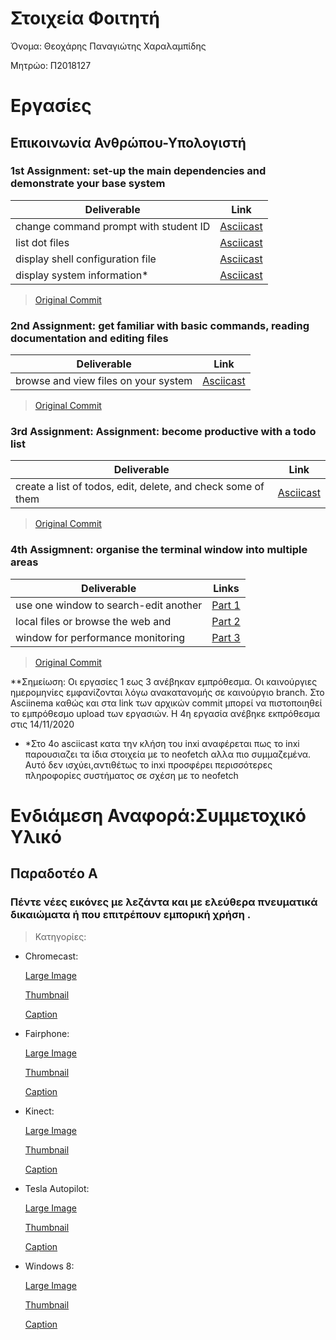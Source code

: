 # Στοιχεία Φοιτητή

Όνομα: Θεοχάρης Παναγιώτης Χαραλαμπίδης

Μητρώο: Π2018127

# Εργασίες

## Επικοινωνία Ανθρώπου-Υπολογιστή

### 1st Assignment: set-up the main dependencies and demonstrate your base system
|  Deliverable	| Link	|
|---	|---
|change command prompt with student ID | [Asciicast](https://asciinema.org/a/yp1DdpMS2piTvEpc39Vua4i7d)	|  
|list dot files| [Asciicast](https://asciinema.org/a/goP9wI5JZwy3HOfRB47a41SSj)  	| 
|display shell configuration file |[Asciicast](https://asciinema.org/a/v3eh1esDP5EaFarZJxkw0XxFp)|  
|display system information* |[Asciicast](https://asciinema.org/a/fqWZ8cFBRThT0zokmNnYRViq6)|  

> [Original Commit](https://github.com/runtheorun-exe/hci/commit/bf1740c7fcf610193e139728c80e24cb6f3e7c15#diff-b51ca1ac2a4fa85e37c8973eca3ebf88)

### 2nd Assignment: get familiar with basic commands, reading documentation and editing files

| Deliverable  	| Link 	|
|---	|---	|
| browse and view files on your system | [Asciicast](https://asciinema.org/a/xm9Fp8cYMrG6IQlNdQkhgFJw7)

> [Original Commit](https://github.com/runtheorun-exe/hci/commit/a2c364c10ad16067207e76547031a57c22ec3057#diff-b51ca1ac2a4fa85e37c8973eca3ebf88)

### 3rd Assignment: Assignment: become productive with a todo list
| Deliverable  	|  Link 	|
|---	|---	|
|create a list of todos, edit, delete, and check some of them|[Asciicast](https://asciinema.org/a/TXMMME68JcXJUhmI07JpgPmht)|

> [Original Commit](https://github.com/runtheorun-exe/hci/commit/9279cd8b3cb653a0c7517e4960ff880bb008e3f3#diff-b51ca1ac2a4fa85e37c8973eca3ebf88)

### 4th Assigmnent: organise the terminal window into multiple areas
| Deliverable	| Links  	|
|---	|---	|
|use one window to search-edit another	| [Part 1](https://asciinema.org/a/OsiKpKbpZk202WGwX6QNLIq7i)  	|
|local files or browse the web and|[Part 2](https://asciinema.org/a/sahBkB3Lw26tZyvtC0YD8GWDy)|
|window for performance monitoring | [Part 3](https://asciinema.org/a/OsiKpKbpZk202WGwX6QNLIq7i%5D)     |

> [Original Commit](https://github.com/runtheorun-exe/hci/commit/80a4a8db43d5ad9b5479f84f360f272e72d9d22d#diff-b51ca1ac2a4fa85e37c8973eca3ebf88)

**Σημείωση: Οι εργασίες 1 εως 3 ανέβηκαν εμπρόθεσμα. Οι καινούργιες ημερομηνίες εμφανίζονται λόγω ανακατανομής σε καινούργιο branch. Στο Asciinema καθώς και στα link των αρχικών commit μπορεί να πιστοποιηθεί το εμπρόθεσμο upload των εργασιών. Η 4η εργασία ανέβηκε εκπρόθεσμα στις 14/11/2020

* *Στο 4ο asciicast κατα την κλήση του inxi αναφέρεται πως το inxi παρουσιαζει τα ίδια στοιχεία με το neofetch αλλα πιο συμμαζεμένα. Αυτό δεν ισχύει,αντιθέτως το inxi προσφέρει περισσότερες πληροφορίες συστήματος σε σχέση με το neofetch
# Ενδιάμεση Αναφορά:Συμμετοχικό Υλικό

## Παραδοτέο Α
### Πέντε νέες εικόνες με λεζάντα και με ελεύθερα πνευματικά δικαιώματα ή που επιτρέπουν εμπορική χρήση .
> Κατηγορίες:
- Chromecast:

    [Large Image](https://github.com/runtheorun-exe/gr/blob/gh-pages/images/chromecast.jpg)
    
    [Thumbnail](https://github.com/runtheorun-exe/gr/blob/gh-pages/images/chromecast-thumb.jpg)
    
    [Caption](https://github.com/runtheorun-exe/gr/blob/gh-pages/_gallery/chromecast.md)
    
   
 - Fairphone:
 
    [Large Image](https://github.com/runtheorun-exe/gr/blob/gh-pages/images/fairphone.jpg)
    
    [Thumbnail](https://github.com/runtheorun-exe/gr/blob/gh-pages/images/fairphone-thumb.jpg)
    
    [Caption](https://github.com/runtheorun-exe/gr/blob/gh-pages/_gallery/fairphone.md)
    
    
  - Kinect:
  
    [Large Image](https://github.com/runtheorun-exe/gr/blob/gh-pages/images/kinect.jpg)
    
    [Thumbnail](https://github.com/runtheorun-exe/gr/blob/gh-pages/images/kinect-thumb.jpg)
    
    [Caption](https://github.com/runtheorun-exe/gr/blob/gh-pages/_gallery/kinect.md)
    
    
  - Tesla Autopilot:
  
     [Large Image](https://github.com/runtheorun-exe/gr/blob/gh-pages/images/tesla-autopilot.jpg)
    
     [Thumbnail](https://github.com/runtheorun-exe/gr/blob/gh-pages/images/tesla-autopilot-thumb.jpg)
    
     [Caption](https://github.com/runtheorun-exe/gr/blob/gh-pages/_gallery/tesla-autopilot.md)
    
  -  Windows 8:
  
     [Large Image](https://github.com/runtheorun-exe/gr/blob/gh-pages/images/windows8.jpg)
    
     [Thumbnail](https://github.com/runtheorun-exe/gr/blob/gh-pages/images/windows8-thumb.jpg)
    
     [Caption](https://github.com/runtheorun-exe/gr/blob/gh-pages/_gallery/windows8.md)
